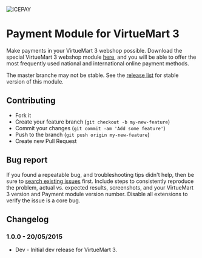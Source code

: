 ![ICEPAY](https://camo.githubusercontent.com/49043ebb42bd9b98941d6013761d4aadcd33f14f/68747470733a2f2f6963657061792e636f6d2f6e6c2f77702d636f6e74656e742f7468656d65732f6963657061792f696d616765732f6865616465722f6c6f676f2e737667)

# Payment Module for VirtueMart 3

Make payments in your VirtueMart 3 webshop possible. Download the special VirtueMart 3 webshop module [here](https://github.com/icepay/VirtueMart-3/releases), and you will be able to offer the most frequently used national and international online payment methods.

The master branche may not be stable. See the [release list](https://github.com/icepay/VirtueMart-3/releases) for stable version of this module.

## Contributing ##

* Fork it
* Create your feature branch (`git checkout -b my-new-feature`)
* Commit your changes (`git commit -am 'Add some feature'`)
* Push to the branch (`git push origin my-new-feature`)
* Create new Pull Request

## Bug report ##

If you found a repeatable bug, and troubleshooting tips didn't help, then be sure to [search existing issues](https://github.com/icepay/VirtueMart-3/issues) first. Include steps to consistently reproduce the problem, actual vs. expected results, screenshots, and your VirtueMart 3 version and Payment module version number. Disable all extensions to verify the issue is a core bug.

## Changelog ##

### 1.0.0 - 20/05/2015
* Dev - Initial dev release for VirtueMart 3.
